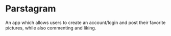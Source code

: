 # Parstagram
An app which allows users to create an account/login and post their favorite pictures, while also commenting and liking.
